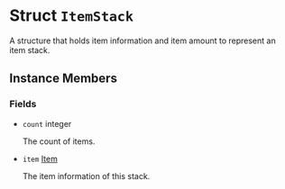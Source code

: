 # Struct <code>ItemStack</code>

A structure that holds item information and item amount to represent an item stack.
## Instance Members
### Fields
- <code id="count">count</code> integer

  The count of items.
- <code id="item">item</code> <a href="Item.md">Item</a>

  The item information of this stack.